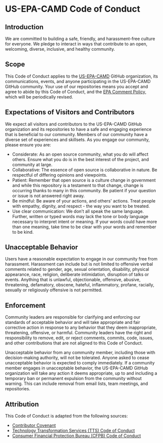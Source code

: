 # US-EPA-CAMD Code of Conduct
## Introduction
We are committed to building a safe, friendly, and harassment-free culture for everyone. We pledge to interact in ways that contribute to an open, welcoming, diverse, inclusive, and healthy community.

## Scope
This Code of Conduct applies to the [US-EPA-CAMD](https://github.com/US-EPA-CAMD) GitHub organization, its communications, events, and anyone participating in the US-EPA-CAMD GitHub community. Your use of our repositories means you accept and agree to abide by this Code of Conduct, and the [EPA Comment Policy,](https://www.epa.gov/web-policies-and-procedures/epa-comment-policy/) which will be periodically revised.

## Expectations of Visitors and Contributors
We expect all visitors and contributors to the US-EPA-CAMD GitHub organization and its repositories to have a safe and engaging experience that is beneficial to our community. Members of our community have a diverse set of experiences and skillsets. As you engage our community, please ensure you are:
- Considerate: As an open source community, what you do will affect others. Ensure what you do is in the best interest of the project, and community at large.
- Collaborative: The essence of open source is collaborative in nature. Be respectful of differing opinions and viewpoints.
- Patient: Remember that open source is a culture change in government and while this repository is a testament to that change, change is occurring thanks to many in this community. Be patient if your question or issue is not answered right away. 
- Be mindful: Be aware of your actions, and others' actions. Treat people with empathy, dignity, and respect - the way you want to be treated.
- Use clear communication: We don’t all speak the same language. Further, written or typed words may lack the tone or body language necessary to interpret intent or meaning. If your words could have more than one meaning, take time to be clear with your words and remember to be kind.

## Unacceptable Behavior
Users have a reasonable expectation to engage in our community free from harassment. Harassment can include but is not limited to offensive verbal comments related to gender, age, sexual orientation, disability, physical appearance, race, religion, deliberate intimidation, disruption of talks or events. 
Anything that is unlawful, objectionable, offensive, abusive, threatening, defamatory, obscene, hateful, inflammatory, profane, racially, sexually or religiously offensive is not permitted.

## Enforcement
Community leaders are responsible for clarifying and enforcing our standards of acceptable behavior and will take appropriate and fair corrective action in response to any behavior that they deem inappropriate, threatening, offensive, or harmful. Community leaders have the right and responsibility to remove, edit, or reject comments, commits, code, issues, and other contributions that are not aligned to this Code of Conduct.

Unacceptable behavior from any community member, including those with decision-making authority, will not be tolerated. Anyone asked to cease unacceptable behavior is expected to comply immediately. If a community member engages in unacceptable behavior, the US-EPA-CAMD GitHub organization will take any action it deems appropriate, up to and including a temporary ban or permanent expulsion from the community without warning. This can include removal from email lists, team meetings, and repositories.

## Attribution
This Code of Conduct is adapted from the following sources:
- [Contributor Covenant](https://www.contributor-covenant.org/)
- [Technology Transformation Services (TTS) Code of Conduct](https://18f.gsa.gov/code-of-conduct/)
- [Consumer Financial Protection Bureau (CFPB) Code of Conduct](https://github.com/cfpb/consumerfinance.gov/blob/main/CODE_OF_CONDUCT.md)